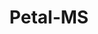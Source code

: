 ---
title: Petal-MS
slug: petal-ms
f_state:
- cms/state/mississippi.md
f_locations:
- cms/payday-loan/advance-america-1999.md
- cms/payday-loan/americhek-4446.md
- cms/payday-loan/check-cashing-of-petal-10908.md
- cms/payday-loan/check-cashing-services-llc-10964.md
- cms/payday-loan/check-into-cash-12114.md
- cms/payday-loan/check-into-cash-12139.md
- cms/payday-loan/check-into-cash-12140.md
- cms/payday-loan/check-into-cash-of-mississippi-13431.md
- cms/payday-loan/defered-presentment-svcs-llc-15727.md
- cms/payday-loan/in-a-bind-check-cashing-services-19545.md
- cms/payday-loan/instant-cash-inc-19696.md
- cms/payday-loan/instant-cash-inc-19697.md
updated-on: '2024-05-30T13:41:28.615Z'
created-on: '2024-05-30T13:41:28.615Z'
published-on: '2024-05-30T13:54:32.469Z'
f_city: Petal
layout: '[city].html'
tags: city
---